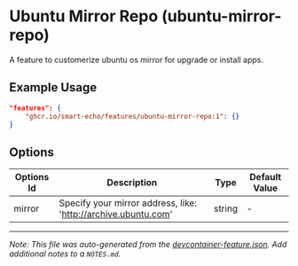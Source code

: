 
# Ubuntu Mirror Repo (ubuntu-mirror-repo)

A feature to customerize ubuntu os mirror for upgrade or install apps.

## Example Usage

```json
"features": {
    "ghcr.io/smart-echo/features/ubuntu-mirror-repo:1": {}
}
```

## Options

| Options Id | Description | Type | Default Value |
|-----|-----|-----|-----|
| mirror | Specify your mirror address, like: 'http://archive.ubuntu.com' | string | - |



---

_Note: This file was auto-generated from the [devcontainer-feature.json](https://github.com/smart-echo/features/blob/main/src/ubuntu-mirror-repo/devcontainer-feature.json).  Add additional notes to a `NOTES.md`._
